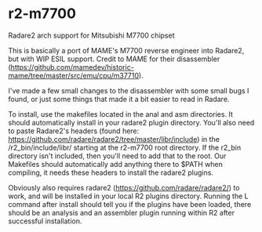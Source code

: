# r2-m7700
Radare2 arch support for Mitsubishi M7700 chipset


This is basically a port of MAME's M7700 reverse engineer into Radare2, but with WIP ESIL support. 
Credit to MAME for their disassembler (https://github.com/mamedev/historic-mame/tree/master/src/emu/cpu/m37710).

I've made a few small changes to the disassembler with some small bugs I found, or just some things that made it a bit easier
to read in Radare. 

To install, use the makefiles located in the anal and asm directories. It should automatically install in your radare2 plugin
directory. You'll also need to paste Radare2's headers (found here: https://github.com/radare/radare2/tree/master/libr/include) in the /r2_bin/include/libr/ starting at the r2-m7700 root directory. If the r2_bin directory isn't included, then you'll need to add that to the root. Our Makefiles should automatically add anything there to $PATH when compiling, it needs these headers to install the radare2 plugins.

Obviously also requires radare2 (https://github.com/radare/radare2/) to work, and will be installed in your local R2 plugins directory. Running the L command after install should tell you if the plugins have been loaded, there should be an analysis and an assembler plugin running within R2 after successful installation. 
